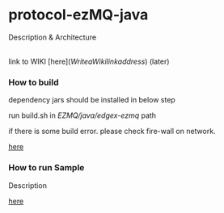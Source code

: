 # protocol-ezMQ-java

Description & Architecture</br></br>

link to WIKI [here]($Write a Wiki link address$) (later)

### How to build 

dependency jars should be installed in below step

run build.sh in *EZMQ/java/edgex-ezmq* path

if there is some build error. please check fire-wall on network.

[here](./edgex-ezmq/README.md)


### How to run Sample

Description 

[here](./samples/README.md)
